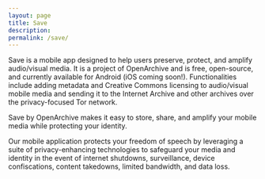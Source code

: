 ```yaml
---
layout: page
title: Save
description:
permalink: /save/
---
```


<p><span class="appName">Save</span> is a mobile app designed to help users preserve, protect, and amplify audio/visual media. It is a project of OpenArchive and is free, open-source, and currently available for Android (iOS coming soon!). Functionalities include adding metadata and Creative Commons licensing to audio/visual mobile media and sending it to the Internet Archive and other archives over the privacy-focused Tor network.</p>

<p><span class="appName">Save</span> by OpenArchive makes it easy to store, share, and amplify your mobile media while protecting your identity.</p>

<p>Our mobile application protects your freedom of speech by leveraging a suite of privacy-enhancing technologies to safeguard your media and identity in the event of internet shutdowns, surveillance, device confiscations, content takedowns, limited bandwidth, and data loss.</p>
